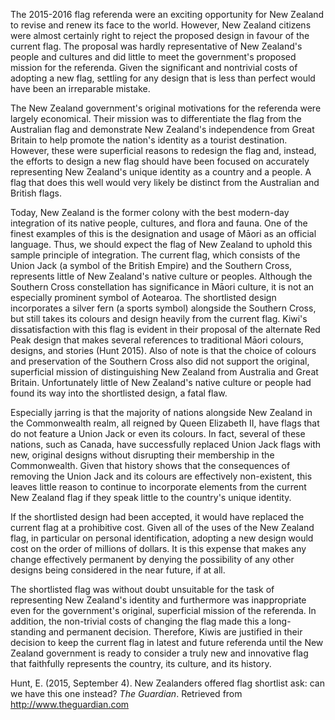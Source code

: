 The 2015-2016 flag referenda were an exciting opportunity for New Zealand to revise and renew its face to the world.
However, New Zealand citizens were almost certainly right to reject the proposed design in favour of the current flag.
The proposal was hardly representative of New Zealand's people and cultures and did little to meet the government's proposed mission for the referenda.
Given the significant and nontrivial costs of adopting a new flag, settling for any design that is less than perfect would have been an irreparable mistake.

The New Zealand government's original motivations for the referenda were largely economical.
Their mission was to differentiate the flag from the Australian flag and demonstrate New Zealand's independence from Great Britain to help promote the nation's identity as a tourist destination.
However, these were superficial reasons to redesign the flag and, instead, the efforts to design a new flag should have been focused on accurately representing New Zealand's unique identity as a country and a people.
A flag that does this well would very likely be distinct from the Australian and British flags.

Today, New Zealand is the former colony with the best modern-day integration of its native people, cultures, and flora and fauna.
One of the finest examples of this is the designation and usage of Māori as an official language.
Thus, we should expect the flag of New Zealand to uphold this sample principle of integration.
The current flag, which consists of the Union Jack (a symbol of the British Empire) and the Southern Cross, represents little of New Zealand's native culture or peoples.
Although the Southern Cross constellation has significance in Māori culture, it is not an especially prominent symbol of Aotearoa.
The shortlisted design incorporates a silver fern (a sports symbol) alongside the Southern Cross, but still takes its colours and design heavily from the current flag.
Kiwi's dissatisfaction with this flag is evident in their proposal of the alternate Red Peak design that makes several references to traditional Māori colours, designs, and stories (Hunt 2015).
Also of note is that the choice of colours and preservation of the Southern Cross also did not support the original, superficial mission of distinguishing New Zealand from Australia and Great Britain.
Unfortunately little of New Zealand's native culture or people had found its way into the shortlisted design, a fatal flaw.

Especially jarring is that the majority of nations alongside New Zealand in the Commonwealth realm, all reigned by Queen Elizabeth II, have flags that do not feature a Union Jack or even its colours.
In fact, several of these nations, such as Canada, have successfully replaced Union Jack flags with new, original designs without disrupting their membership in the Commonwealth.
Given that history shows that the consequences of removing the Union Jack and its colours are effectively non-existent, this leaves little reason to continue to incorporate elements from the current New Zealand flag if they speak little to the country's unique identity.

If the shortlisted design had been accepted, it would have replaced the current flag at a prohibitive cost.
Given all of the uses of the New Zealand flag, in particular on personal identification, adopting a new design would cost on the order of millions of dollars.
It is this expense that makes any change effectively permanent by denying the possibility of any other designs being considered in the near future, if at all.

The shortlisted flag was without doubt unsuitable for the task of representing New Zealand's identity and furthermore was inappropriate even for the government's original, superficial mission of the referenda.
In addition, the non-trivial costs of changing the flag made this a long-standing and permanent decision.
Therefore, Kiwis are justified in their decision to keep the current flag in latest and future referenda until the New Zealand government is ready to consider a truly new and innovative flag that faithfully represents the country, its culture, and its history.

Hunt, E. (2015, September 4). New Zealanders offered flag shortlist ask: can we have this one instead? *The Guardian*. Retrieved from http://www.theguardian.com